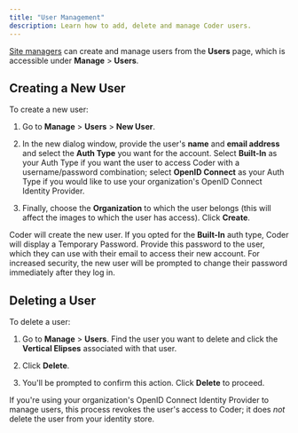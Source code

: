 ```yaml
---
title: "User Management"
description: Learn how to add, delete and manage Coder users.
---
```


[Site managers](/access-control/user-roles#site-manager-permissions) can
create and manage users from the **Users** page, which is accessible under
**Manage** > **Users**.

## Creating a New User

To create a new user:

1. Go to **Manage** > **Users** > **New User**.

2. In the new dialog window, provide the user's **name** and **email address**
   and select the **Auth Type** you want for the account. Select **Built-In** as
   your Auth Type if you want the user to access Coder with a username/password
   combination; select **OpenID Connect** as your Auth Type if you would like to
   use your organization's OpenID Connect Identity Provider.

3. Finally, choose the **Organization** to which the user belongs (this will
   affect the images to which the user has access). Click **Create**.

Coder will create the new user. If you opted for the **Built-In** auth type,
Coder will display a Temporary Password. Provide this password to the user,
which they can use with their email to access their new account. For increased
security, the new user will be prompted to change their password immediately
after they log in.

## Deleting a User

To delete a user:

1. Go to **Manage** > **Users**. Find the user you want to delete and click the
   **Vertical Elipses** associated with that user.

2. Click **Delete**.

3. You'll be prompted to confirm this action. Click **Delete** to proceed.

If you're using your organization's OpenID Connect Identity Provider to manage
users, this process revokes the user's access to Coder; it does *not* delete
the user from your identity store.
